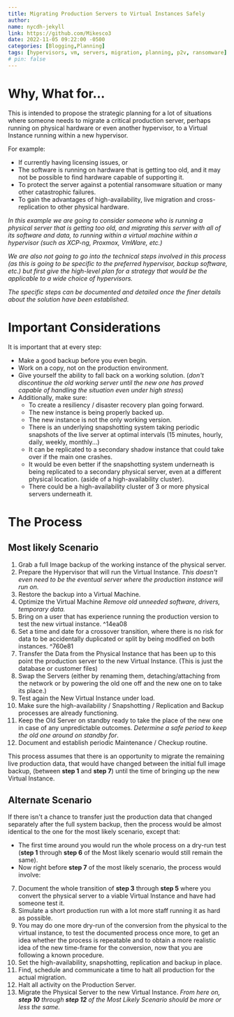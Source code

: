 ```yaml
---
title: Migrating Production Servers to Virtual Instances Safely
author:
name: nycdh-jekyll
link: https://github.com/Mikesco3
date: 2022-11-05 09:22:00 -0500
categories: [Blogging,Planning]
tags: [hypervisors, vm, servers, migration, planning, p2v, ransomware]
# pin: false
---
```


# Why, What for...
This is intended to propose the strategic planning for a lot of situations where someone needs to migrate a critical production server, perhaps running on physical hardware or even another hypervisor, to a Virtual Instance running within a new hypervisor. 

For example: 
* If currently having licensing issues, or 
* The software is running on hardware that is getting too old, and it may not be possible to find hardware capable of supporting it. 
* To protect the server against a potential ransomware situation or many other catastrophic failures.
* To gain the advantages of high-availability, live migration and cross-replication to other physical hardware.

*In this example we are going to consider someone who is running a physical server that is getting too old, and migrating this server with all of its software and data, to running within a virtual machine within a hypervisor (such as XCP-ng, Proxmox, VmWare, etc.)*

*We are also not going to go into the technical steps involved in this process (as this is going to be specific to the preferred hypervisor, backup software, etc.) but first give the high-level plan for a strategy that would be the applicable to a wide choice of hypervisors.* 

*The specific steps can be documented and detailed once the finer details about the solution have been established.*

# Important Considerations
It is important that at every step:
* Make a good backup before you even begin.
* Work on a copy, not on the production environment.
* Give yourself the ability to fall back on a working solution.
  (*don't discontinue the old working server until the new one has proved capable of handling the situation even under high stress*)
* Additionally, make sure:
  - To create a resiliency / disaster recovery plan going forward. 
  - The new instance is being properly backed up.
  - The new instance is not the only working version.
  - There is an underlying snapshotting system taking periodic snapshots of the live server at optimal intervals (15 minutes, hourly, daily, weekly, monthly...)
  - It can be replicated to a secondary shadow instance that could take over if the main one crashes. 
  - It would be even better if the snapshotting system underneath is being replicated to a secondary physical server, even at a different physical location. (aside of a high-availability cluster).
  - There could be a high-availability cluster of 3 or more physical servers underneath it.

# The Process
## Most likely Scenario
1. Grab a full Image backup of the working instance of the physical server. 
2. Prepare the Hypervisor that will run the Virtual Instance.
   *This doesn't even need to be the eventual server where the production instance will run on.*
3. Restore the backup into a Virtual Machine. 
4. Optimize the Virtual Machine 
   *Remove old unneeded software, drivers, temporary data.*
5. Bring on a user that has experience running the production version to test the new virtual instance. ^14ea08
6. Set a time and date for a crossover transition, where there is no risk for data to be accidentally duplicated or split by being modified on both instances. ^760e81
7. Transfer the Data from the Physical Instance that has been up to this point the production server to the new Virtual Instance. (This is just the database or customer files)
8. Swap the Servers (either by renaming them, detaching/attaching from the network or by powering the old one off and the new one on to take its place.)
9. Test again the New Virtual Instance under load.
10. Make sure the high-availability / Snapshotting / Replication and Backup processes are already functioning. 
11. Keep the Old Server on standby ready to take the place of the new one in case of any unpredictable outcomes. *Determine a safe period to keep the old one around on standby for*.
12. Document and establish periodic Maintenance / Checkup routine. 
   
This process assumes that there is an opportunity to migrate the remaining live production data, that would have changed between the initial full image backup, (between **step 1** and **step 7**) until the time of bringing up the new Virtual Instance.

## Alternate Scenario
If there isn't a chance to transfer just the production data that changed separately after the full system backup, then the process would be almost identical to the one for the most likely scenario, except that:
* The first time around you would run the whole process on a dry-run test (**step 1** through **step 6** of the Most likely scenario would still remain the same).
* Now right before **step 7** of the most likely scenario, the process would involve:
7. Document the whole transition of **step 3** through **step 5** where you convert the physical server to a viable Virtual Instance and have had someone test it.
8. Simulate a short production run with a lot more staff running it as hard as possible.
9. You may do one more dry-run of the conversion from the physical to the virtual instance, to test the documented process once more, to get an idea whether the process is repeatable and to obtain a more realistic idea of the new time-frame for the conversion, now that you are following a known procedure.
10. Set the high-availability, snapshotting, replication and backup in place.
11. Find, schedule and communicate a time to halt all production for the actual migration.
12. Halt all activity on the Production Server.
13. Migrate the Physical Server to the new Virtual Instance.
*From here on, **step 10** through **step 12** of the Most Likely Scenario should be more or less the same.*
